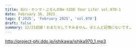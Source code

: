 ```yaml
---
title: 石川・ホンマ・ぶるんのBe-SIDE Your Life! vol.970-1
date: February 16, 2025
tags: ['2025', 'February 2025', 'vol.970']
draft: false
summary: 12/21収録！おまたせしてすみません。ほとんど記憶にないです…
---
```


http://project-phi.ddo.jp/ishikawa/ishika970_1.mp3